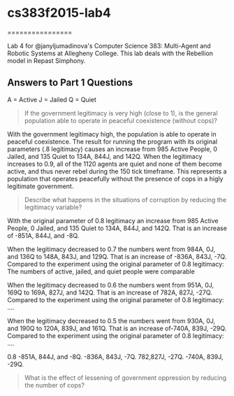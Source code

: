 # cs383f2015-lab4
================

Lab 4 for @janyljumadinova's Computer Science 383: Multi-Agent and Robotic Systems at Allegheny College. This lab deals with the Rebellion model in Repast Simphony.

Answers to Part 1 Questions
---------------------------

A = Active
J = Jailed
Q = Quiet

> If the government legitimacy is very high (close to 1), is the general population able to operate in peaceful coexistence (without cops)?

With the government legitimacy high, the population is able to operate in peaceful coexistence.  The result for running the program with its original parameters (.8 legitimacy) causes an increase from 985 Active People, 0 Jailed, and 135 Quiet to 134A, 844J, and 142Q.  When the legitimacy increases to 0.9, all of the 1120 agents are quiet and none of them become active, and thus never rebel during the 150 tick timeframe.  This represents a population that operates peacefully without the presence of cops in a higly legitimate government.  

> Describe what happens in the situations of corruption by reducing the legitimacy variable?

With the original parameter of 0.8 legitimacy an increase from 985 Active People, 0 Jailed, and 135 Quiet to 134A, 844J, and 142Q.  That is an increase of -851A, 844J, and -8Q.  

When the legitimacy decreased to 0.7 the numbers went from 984A, 0J, and 136Q to 148A, 843J, and 129Q. That is an increase of -836A, 843J, -7Q.  Compared to the experiment using the original parameter of 0.8 legitimacy: The numbers of active, jailed, and quiet people were comparable 

When the legitimacy decreased to 0.6 the numbers went from 951A, 0J, 169Q to 169A, 827J, and 142Q.  That is an increase of 782A, 827J, -27Q.  Compared to the experiment using the original parameter of 0.8 legitimacy: .... 

When the legitimacy decreased to 0.5 the numbers went from 930A, 0J, and 190Q to 120A, 839J, and 161Q.  That is an increase of-740A, 839J, -29Q.  Compared to the experiment using the original parameter of 0.8 legitimacy: ....

0.8 -851A, 844J, and -8Q.
-836A, 843J, -7Q.
782,827J, -27Q.
-740A, 839J, -29Q.

> What is the effect of lessening of government oppression by reducing the number of cops?


